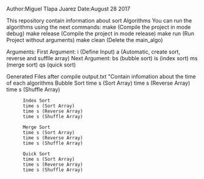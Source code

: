 Author:Miguel Tlapa Juarez
Date:August 28 2017

This repository contain information about sort Algorithms
You can run the algorithms using the next commands:
make 		(Compile the project in mode debug)
make release	(Compile the project in mode release)
make run        (Run Project without arguments)
make clean	(Delete the main_algo)

Arguments:
First Argument:  i  (Define Input)
		 a  (Automatic, create sort, reverse and sufflle array)
Next Argument:   bs (bubble sort)
		 is (index sort)
		 ms (merge sort)
		 qs (quick sort)

Generated Files after compile
output.txt   "Contain infomation about the time of each algorithms
	      Bubble Sort
	      time s (Sort Array)
	      time s (Reverse Array)
	      time s (Shuffle Array)

	      Index Sort
	      time s (Sort Array)
	      time s (Reverse Array)
	      time s (Shuffle Array)

	      Merge Sort
	      time s (Sort Array)
	      time s (Reverse Array)
	      time s (Shuffle Array)

	      Quick Sort
	      time s (Sort Array)
	      time s (Reverse Array)
	      time s (Shuffle Array)




